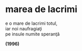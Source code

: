 # marea de lacrimi

e o mare de lacrimi totul,  
iar noi naufragiaţi  
pe insule numite speranţă

**(1996)**